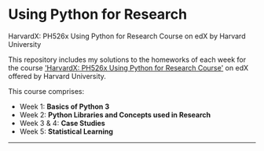 # Using Python for Research
HarvardX: PH526x Using Python for Research Course on edX by Harvard University

This repository includes my solutions to the homeworks of each week for the course ['HarvardX: PH526x Using Python for Research Course'](https://www.edx.org/course/using-python-for-research) on edX offered by Harvard University.

This course comprises:
* Week 1: **Basics of Python 3**
* Week 2: **Python Libraries and Concepts used in Research**
* Week 3 & 4: **Case Studies**
* Week 5: **Statistical Learning**

__________________________________________________________________________________________________________________________________________

